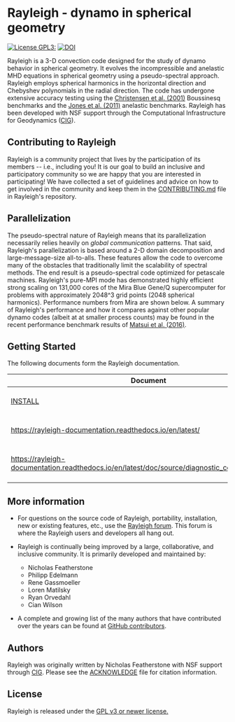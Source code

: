 
# Rayleigh - dynamo in spherical geometry #
[![License GPL3:](https://img.shields.io/badge/license-GPL-blue)](https://github.com/geodynamics/Rayleigh/blob/main/LICENSE)
[![DOI](https://zenodo.org/badge/DOI/10.5281/zenodo.6522806.svg)](https://doi.org/10.5281/zenodo.6522806)


Rayleigh is a 3-D convection code designed for the study of dynamo behavior in spherical geometry.  It evolves the incompressible and anelastic MHD equations in spherical geometry using a pseudo-spectral approach.  Rayleigh employs spherical harmonics in the horizontal direction and Chebyshev polynomials in the radial direction.  The code has undergone extensive accuracy testing using the [Christensen et al. (2001)](http://adsabs.harvard.edu/abs/2001PEPI..128...25C) Boussinesq benchmarks and the [Jones et al. (2011)](http://adsabs.harvard.edu/abs/2011Icar..216..120J) anelastic benchmarks.   Rayleigh has been developed with NSF support through the Computational Infrastructure for Geodynamics ([CIG](https://geodynamics.org/cig/news/newsletters/may-2016/)).


Contributing to Rayleigh
------------------------

Rayleigh is a community project that lives by the participation of its members
-- i.e., including you! It is our goal to build an inclusive and participatory
community so we are happy that you are interested in participating! We have
collected a set of guidelines and advice on how to get involved in the
community and keep them in the [CONTRIBUTING.md](CONTRIBUTING.md) file in
Rayleigh's repository.


Parallelization
-----------------------------
The pseudo-spectral nature of Rayleigh means that its parallelization necessarily relies heavily on *global communication* patterns.  That said, Rayleigh's parallelization is based around a 2-D domain decomposition and large-message-size all-to-alls.  These features allow the code to overcome many of the obstacles that traditionally limit the scalability of spectral methods.  The end result is a pseudo-spectral code optimized for petascale machines.  Rayleigh's pure-MPI mode has demonstrated highly efficient strong scaling on  131,000 cores of the Mira Blue Gene/Q supercomputer for problems with approximately 2048^3 grid points (2048 spherical harmonics).  Performance numbers from Mira are shown below.  A summary of Rayleigh's performance and how it compares against other popular dynamo codes (albeit at at smaller process counts) may be found in the recent performance benchmark results of [Matsui et al. (2016)](http://onlinelibrary.wiley.com/doi/10.1002/2015GC006159/full).

Getting Started
----------------
The following documents form the Rayleigh documentation.

| Document | Description |
|----------|-------------|
| [INSTALL](INSTALL) | in-depth installation instructions |
| https://rayleigh-documentation.readthedocs.io/en/latest/ | A combined online documentation |
| https://rayleigh-documentation.readthedocs.io/en/latest/doc/source/diagnostic_codes/qcodes.html | Online tables of Rayleigh output menu codes |

More information
----------------
- For questions on the source code of Rayleigh, portability, installation, new or existing features, etc., use the [Rayleigh forum](https://community.geodynamics.org/c/rayleigh/5). This forum is where the Rayleigh users and developers all hang out.

- Rayleigh is continually being improved by a large, collaborative, and inclusive community. It is primarily developed and maintained by:
    - Nicholas Featherstone
    - Philipp Edelmann
    - Rene Gassmoeller
    - Loren Matilsky
    - Ryan Orvedahl
    - Cian Wilson


- A complete and growing list of the many authors that have contributed over the years can be found at [GitHub contributors](https://github.com/geodynamics/Rayleigh/graphs/contributors).

Authors
--------
Rayleigh was originally written by Nicholas Featherstone with NSF support through [CIG](https://geodynamics.org).  Please see the [ACKNOWLEDGE](ACKNOWLEDGE) file for citation information.

License
-------
Rayleigh is released under the [GPL v3 or newer license.](https://www.gnu.org/licenses/gpl-3.0.en.html)
